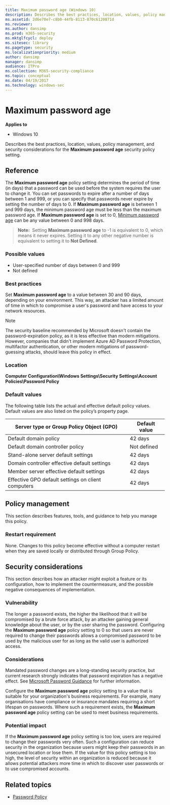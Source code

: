 ```yaml
---
title: Maximum password age (Windows 10)
description: Describes the best practices, location, values, policy management, and security considerations for the Maximum password age security policy setting.
ms.assetid: 2d6e70e7-c8b0-44fb-8113-870c6120871d
ms.reviewer: 
ms.author: dansimp
ms.prod: m365-security
ms.mktglfcycl: deploy
ms.sitesec: library
ms.pagetype: security
ms.localizationpriority: medium
author: dansimp
manager: dansimp
audience: ITPro
ms.collection: M365-security-compliance
ms.topic: conceptual
ms.date: 04/19/2017
ms.technology: windows-sec
---
```


# Maximum password age

**Applies to**
-   Windows 10

Describes the best practices, location, values, policy management, and security considerations for the **Maximum password age** security policy setting.

## Reference

The **Maximum password age** policy setting determines the period of time (in days) that a password can be used before the system requires the user to change it. You can set passwords to expire after a number of days between 1 and 999, or you can specify that passwords never expire by setting the number of days to 0. If **Maximum password age** is between 1 and 999 days, the minimum password age must be less than the maximum password age. If **Maximum password age** is set to 0, [Minimum password age](minimum-password-age.md) can be any value between 0 and 998 days.

>**Note:**  Setting **Maximum password age** to -1 is equivalent to 0, which means it never expires. Setting it to any other negative number is equivalent to setting it to **Not Defined**.
 
### Possible values

-   User-specified number of days between 0 and 999
-   Not defined

### Best practices

Set **Maximum password age** to a value between 30 and 90 days, depending on your environment. This way, an attacker has a limited amount of time in which to compromise a user's password and have access to your network resources.

> [!NOTE]
> The security baseline recommended by Microsoft doesn't contain the password-expiration policy, as it is less effective than modern mitigations. However, companies that didn't implement Azure AD Password Protection, multifactor authentication, or other modern mitigations of password-guessing attacks, should leave this policy in effect.

### Location

**Computer Configuration\\Windows Settings\\Security Settings\\Account Policies\\Password Policy**

### Default values

The following table lists the actual and effective default policy values. Default values are also listed on the policy’s property page.

| Server type or Group Policy Object (GPO) | Default value |
| - | - |
| Default domain policy| 42 days| 
| Default domain controller policy| Not defined| 
| Stand-alone server default settings | 42 days| 
| Domain controller effective default settings | 42 days| 
| Member server effective default settings | 42 days| 
| Effective GPO default settings on client computers| 42 days| 
 
## Policy management

This section describes features, tools, and guidance to help you manage this policy.

### Restart requirement

None. Changes to this policy become effective without a computer restart when they are saved locally or distributed through Group Policy.

## Security considerations

This section describes how an attacker might exploit a feature or its configuration, how to implement the countermeasure, and the possible negative consequences of implementation.

### Vulnerability

The longer a password exists, the higher the likelihood that it will be compromised by a brute force attack, by an attacker gaining general knowledge about the user, or by the user sharing the password. Configuring the **Maximum password age** policy setting to 0 so that users are never required to change their passwords allows a compromised password to be used by the malicious user for as long as the valid user is authorized access. 

### Considerations

Mandated password changes are a long-standing security practice, but current research strongly indicates that password expiration has a negative effect. See [Microsoft Password Guidance](https://www.microsoft.com/research/publication/password-guidance/) for further information.

Configure the **Maximum password age** policy setting to a value that is suitable for your organization's business requirements. For example, many organisations have compliance or insurance mandates requiring a short lifespan on passwords. Where such a requirement exists, the **Maximum password age** policy setting can be used to meet business requirements.

### Potential impact

If the **Maximum password age** policy setting is too low, users are required to change their passwords very often. Such a configuration can reduce security in the organization because users might keep their passwords in an unsecured location or lose them. If the value for this policy setting is too high, the level of security within an organization is reduced because it allows potential attackers more time in which to discover user passwords or to use compromised accounts.

## Related topics

- [Password Policy](password-policy.md)
